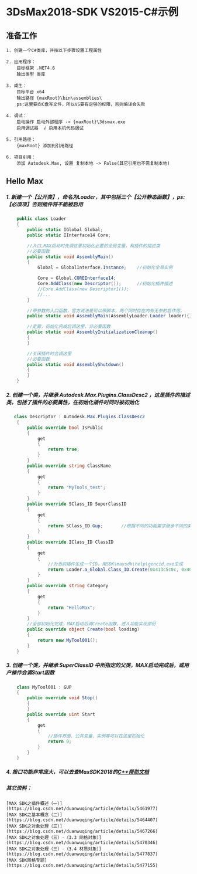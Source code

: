 # 3DsMax2018-SDK VS2015-C#示例

## 准备工作

	1. 创建一个C#类库，并按以下步骤设置工程属性

	2. 应用程序：
		目标框架 .NET4.6 
		输出类型 类库

	3. 成生： 
		目标平台 x64
		输出路径 {maxRoot}\bin\assemblies\
		ps:这里要向C盘写文件，所以VS要有足够的权限，否则编译会失败

	4. 调试：
		启动操作 启动外部程序 -> {maxRoot}\3dsmax.exe
		启用调试器  √ 启用本机代码调试

	5. 引用路径：
		{maxRoot} 添加到引用路径

	6. 项目引用：
		添加 Autodesk.Max, 设置 复制本地 -> False(其它引用也不需复制本地)


## Hello Max
	
#####	1. 新建一个【公开类】，命名为Loader，其中包括三个【公开静态函数】，ps:【必须项】否则插件将不能被启用
```C#
    public class Loader
    {
		public static IGlobal Global;
        public static IInterface14 Core;

    	//入口,MAX启动时先调这里初始化必要的全局变量，和插件的描述类
    	//必要函数
        public static void AssemblyMain()
        {
			Global = GlobalInterface.Instance;    //初始化全局实例

			Core = Global.COREInterface14;      
			Core.AddClass(new Descriptor());      //初始化插件描述
			//Core.AddClass(new Descriptor1());      
			//...
        }

        //带参数的入口函数，官方说法是可以带脚本，两个同时存在内有无参的启作用。
        public static void AssemblyMain(AssemblyLoader.Loader loader){}

        //走廊，初始化完成后调这里，非必要函数
        public static void AssemblyInitializationCleanup()
        {
        }

        //关闭插件时会调这里
        //必要函数
        public static void AssemblyShutdown()
        {
        }
    }
```

#####	2. 创建一个类，并继承 Autodesk.Max.Plugins.ClassDesc2 ，这是插件的描述类，包括了插件的必要属性，在初始化插件时同时被初始化
```C#
   class Descriptor : Autodesk.Max.Plugins.ClassDesc2
    {
        public override bool IsPublic
        {
            get
            {
                return true;        
            }
        }
        public override string ClassName
        {
            get
            {
                return "MyTools_test";
            }
        }
        public override SClass_ID SuperClassID
        {
            get
            {
                return SClass_ID.Gup;       //根据不同的功能需求继承不同的类
            }
        }
        public override IClass_ID ClassID
        {
            get
            {
                //为当前插件生成一个ID，用SDK\maxsdk\help\gencid.exe生成
                return Loader.a_Global.Class_ID.Create(0x413c5c0c, 0x4052b8a);
            }
        }
        public override string Category
        {
            get
            {
                return "HelloMax";
            }
        }
        //全部初始化完成，MAX启动后调Create函数，进入功能实现部份
        public override object Create(bool loading)
        {
            return new MyTool001();
        }
    }
```

#####	3. 创建一个类，并继承 SuperClassID 中所指定的父类，MAX启动完成后，或用户操作会调Start函数
```C#
    class MyTool001 : GUP
    {
        public override void Stop()
        {
        }
        public override uint Start
        {
            get
            {
                //插件界面、公共变量、实例等可以在这里初始化
                return 0;
            }
        }
    }
```

#####	4. 接口功能非常庞大，可以去查MaxSDK2018的[C++帮助文档](http://help.autodesk.com/view/3DSMAX/2018/ENU/?guid=__cpp_ref_index_html)

##### 其它资料：
    
    [MAX SDK之插件概述（一）](https://blog.csdn.net/duanwuqing/article/details/5461977)
    [MAX SDK之基本概念（二）](https://blog.csdn.net/duanwuqing/article/details/5464407)
    [MAX SDK之对象处理（三）](https://blog.csdn.net/duanwuqing/article/details/5467266)
    [MAX SDK之对象处理（三）-（3.3 网格对象）](https://blog.csdn.net/duanwuqing/article/details/5470346)
    [MAX SDK之对象处理（三）-（3.4 材质对象）](https://blog.csdn.net/duanwuqing/article/details/5477837)
    [MAX SDK网格专题](https://blog.csdn.net/duanwuqing/article/details/5477155)